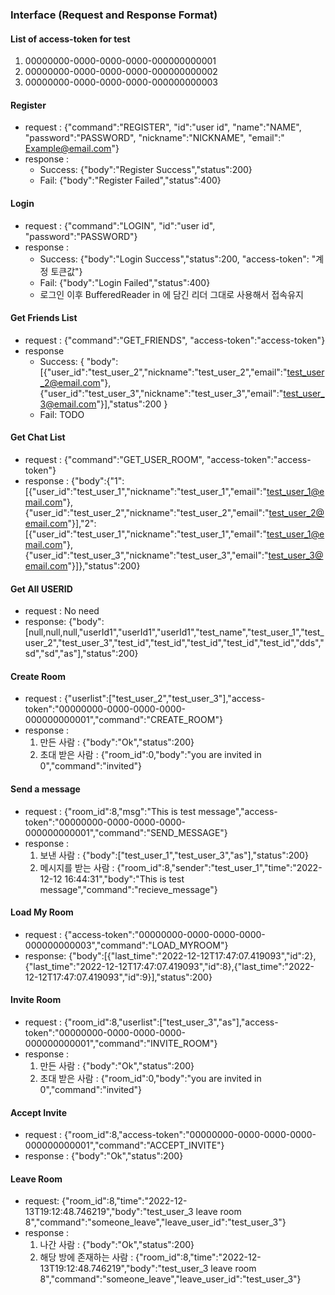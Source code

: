 ### Interface (Request and Response Format)

#### List of access-token for test
1. 00000000-0000-0000-0000-000000000001
2. 00000000-0000-0000-0000-000000000002
3. 00000000-0000-0000-0000-000000000003


#### Register
- request : {"command":"REGISTER", "id":"user id", "name":"NAME", "password":"PASSWORD", "nickname":"NICKNAME", "email":"
  Example@email.com"}
- response :
  - Success: {"body":"Register Success","status":200}
  - Fail: {"body":"Register Failed","status":400}


#### Login
- request : {"command":"LOGIN", "id":"user id", "password":"PASSWORD"}
- response :
  - Success: {"body":"Login Success","status":200, "access-token": "계정 토큰값"}
  - Fail: {"body":"Login Failed","status":400}
  - 로그인 이후 BufferedReader in 에 담긴 리더 그대로 사용해서 접속유지


#### Get Friends List
- request :  {"command":"GET_FRIENDS", "access-token":"access-token"}
- response
  - Success: { "body":[{"user_id":"test_user_2","nickname":"test_user_2","email":"test_user_2@email.com"},{"user_id":"test_user_3","nickname":"test_user_3","email":"test_user_3@email.com"}],"status":200 }
  - Fail: TODO

#### Get Chat List
- request :  {"command":"GET_USER_ROOM", "access-token":"access-token"}
- response : {"body":{"1":[{"user_id":"test_user_1","nickname":"test_user_1","email":"test_user_1@email.com"},{"user_id":"test_user_2","nickname":"test_user_2","email":"test_user_2@email.com"}],"2":[{"user_id":"test_user_1","nickname":"test_user_1","email":"test_user_1@email.com"},{"user_id":"test_user_3","nickname":"test_user_3","email":"test_user_3@email.com"}]},"status":200}

#### Get All USERID
- request : No need
- response: {"body":[null,null,null,"userId1","userId1","userId1","test_name","test_user_1","test_user_2","test_user_3","test_id","test_id","test_id","test_id","test_id","dds","sd","sd","as"],"status":200}

#### Create Room
- request : {"userlist":["test_user_2","test_user_3"],"access-token":"00000000-0000-0000-0000-000000000001","command":"CREATE_ROOM"}
- response :
  1. 만든 사람 : {"body":"Ok","status":200} 
  2. 초대 받은 사람 : {"room_id":0,"body":"you are invited in 0","command":"invited"}

#### Send a message
- request : {"room_id":8,"msg":"This is test message","access-token":"00000000-0000-0000-0000-000000000001","command":"SEND_MESSAGE"}
- response :
  1. 보낸 사람 : {"body":["test_user_1","test_user_3","as"],"status":200}
  2. 메시지를 받는 사람 : {"room_id":8,"sender":"test_user_1","time":"2022-12-12 16:44:31","body":"This is test message","command":"recieve_message"}

#### Load My Room
- request : {"access-token":"00000000-0000-0000-0000-000000000003","command":"LOAD_MYROOM"}
- response: {"body":[{"last_time":"2022-12-12T17:47:07.419093","id":2},{"last_time":"2022-12-12T17:47:07.419093","id":8},{"last_time":"2022-12-12T17:47:07.419093","id":9}],"status":200}


#### Invite Room
- request : {"room_id":8,"userlist":["test_user_3","as"],"access-token":"00000000-0000-0000-0000-000000000001","command":"INVITE_ROOM"}
- response :
  1. 만든 사람 : {"body":"Ok","status":200}
  2. 초대 받은 사람 : {"room_id":0,"body":"you are invited in 0","command":"invited"}


#### Accept Invite
- request : {"room_id":8,"access-token":"00000000-0000-0000-0000-000000000001","command":"ACCEPT_INVITE"}
- response : {"body":"Ok","status":200}


#### Leave Room
- request: {"room_id":8,"time":"2022-12-13T19:12:48.746219","body":"test_user_3 leave room 8","command":"someone_leave","leave_user_id":"test_user_3"}
- response :
  1. 나간 사람 : {"body":"Ok","status":200}
  2. 해당 방에 존재하는 사람 : {"room_id":8,"time":"2022-12-13T19:12:48.746219","body":"test_user_3 leave room 8","command":"someone_leave","leave_user_id":"test_user_3"}
